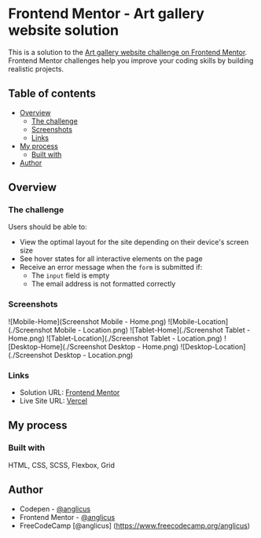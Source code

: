 # Frontend Mentor - Art gallery website solution

This is a solution to the [Art gallery website challenge on Frontend Mentor](https://www.frontendmentor.io/challenges/art-gallery-website-yVdrZlxyA). Frontend Mentor challenges help you improve your coding skills by building realistic projects. 

## Table of contents

- [Overview](#overview)
  - [The challenge](#the-challenge)
  - [Screenshots](#screenshots)
  - [Links](#links)
- [My process](#my-process)
  - [Built with](#built-with)
- [Author](#author)

## Overview

### The challenge

Users should be able to:

- View the optimal layout for the site depending on their device's screen size
- See hover states for all interactive elements on the page
- Receive an error message when the `form` is submitted if:
  - The `input` field is empty
  - The email address is not formatted correctly

### Screenshots

![Mobile-Home](Screenshot Mobile - Home.png)
![Mobile-Location](./Screenshot Mobile - Location.png)
![Tablet-Home](./Screenshot Tablet - Home.png)
![Tablet-Location](./Screenshot Tablet - Location.png)
![Desktop-Home](./Screenshot Desktop - Home.png)
![Desktop-Location](./Screenshot Desktop - Location.png)



### Links

- Solution URL: [Frontend Mentor](https://www.frontendmentor.io/solutions/mobile-first-design-using-scss-flexbox-grid-6M77ZnaXt-)
- Live Site URL: [Vercel](https://fem-art-gallery-website-cn2bkbxfn-anglicus.vercel.app/)

## My process

### Built with

HTML, CSS, SCSS, Flexbox, Grid


## Author

- Codepen - [@anglicus](https://codepen.io/anglicus)
- Frontend Mentor - [@anglicus](https://www.frontendmentor.io/profile/anglicus)
- FreeCodeCamp [@anglicus] (https://www.freecodecamp.org/anglicus)

